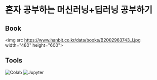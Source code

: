 # 혼자 공부하는 머신러닝+딥러닝 공부하기
## Book
<img src https://www.hanbit.co.kr/data/books/B2002963743_l.jpg width="480" height="600"> 
## Tools
<img alt="Colab" src ="https://img.shields.io/badge/Colab-F9AB00.svg?&style=for-the-badge&logo=Google Colab&logoColor=black" /> <img alt="Jupyter" src ="https://img.shields.io/badge/Jupyter-F37626.svg?&style=for-the-badge&logo=Jupyter&logoColor=black"/>
